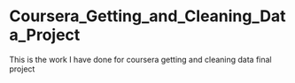 # Coursera_Getting_and_Cleaning_Data_Project
This is the work I have done for coursera getting and cleaning data final project
